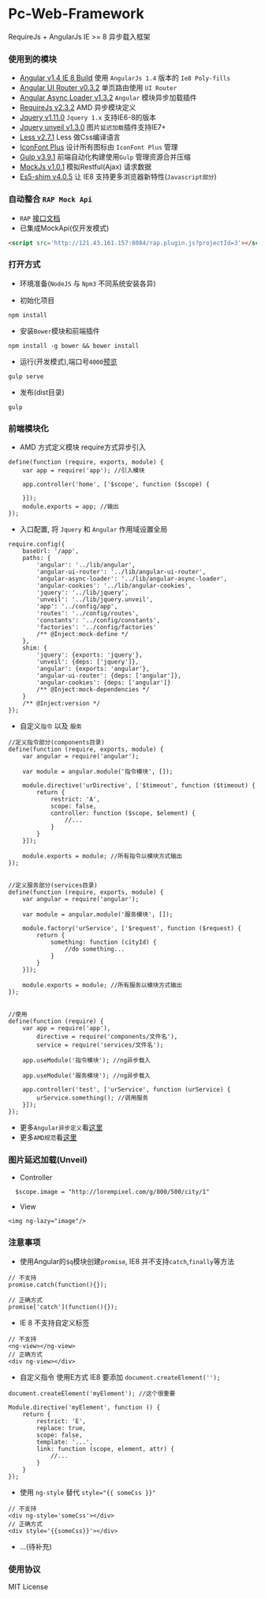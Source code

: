 # Pc-Web-Framework

RequireJs + AngularJs  IE >= 8 异步载入框架

### 使用到的模块

* [Angular v1.4 IE 8 Build](https://github.com/fergaldoyle/angular.js-ie8-builds) 使用 `AngularJs 1.4` 版本的 `Ie8 Poly-fills`
* [Angular UI Router v0.3.2](https://github.com/angular-ui/ui-router) 单页路由使用 `UI Router`
* [Angular Async Loader v1.3.2](https://github.com/subchen/angular-async-loader) `Angular` 模块异步加载插件
* [RequireJs v2.3.2](http://requirejs.org) AMD 异步模块定义
* [Jquery v1.11.0](https://github.com/jquery/jquery-dist) `Jquery 1.x` 支持IE6-8的版本
* [Jquery unveil v1.3.0](https://github.com/luis-almeida/unveil) 图片`延迟加载`插件支持IE7+
* [Less v2.7.1](http://lesscss.cn/) Less 做Css编译语言
* [IconFont Plus](http://www.iconfont.cn/plus) 设计所有图标由 `IconFont Plus` 管理
* [Gulp v3.9.1](http://www.gulpjs.com.cn/) 前端自动化构建使用`Gulp` 管理资源合并压缩
* [MockJs v1.0.1](https://github.com/nuysoft/Mock) 模拟Restful(Ajax) 请求数据
* [Es5-shim v4.0.5](https://github.com/es-shims/es5-shim) 让 IE8 支持更多浏览器新特性(`Javascript部分`)

### 自动整合 `RAP Mock Api`
- `RAP` [接口文档](http://121.43.161.157:8084/workspace/myWorkspace.do?projectId=3#219)
- 已集成MockApi(仅开发模式)
```html
<script src='http://121.43.161.157:8084/rap.plugin.js?projectId=3'></script>
```

### 打开方式
- 环境准备(`NodeJS` 与 `Npm3` 不同系统安装各异)

- 初始化项目
```node
npm install
```
- 安装`Bower`模块和前端插件
```node
npm install -g bower && bower install
```
- 运行(开发模式),端口号`4000`[预览](http://localhost:4000/)
```node
gulp serve
```
- 发布(dist目录)
```node
gulp
```

### 前端模块化
- AMD 方式定义模块 require方式异步引入
````
define(function (require, exports, module) {
    var app = require('app'); //引入模块

    app.controller('home', ['$scope', function ($scope) {

    }]);
    module.exports = app; //输出
});
````
- 入口配置, 将 `Jquery` 和 `Angular` 作用域设置全局
````
require.config({
    baseUrl: '/app',
    paths: {
        'angular': '../lib/angular',
        'angular-ui-router': '../lib/angular-ui-router',
        'angular-async-loader': '../lib/angular-async-loader',
        'angular-cookies': '../lib/angular-cookies',
        'jquery': '../lib/jquery',
        'unveil': '../lib/jquery.unveil',
        'app': '../config/app',
        'routes': '../config/routes',
        'constants': '../config/constants',
        'factories': '../config/factories'
        /** @Inject:mock-define */
    },
    shim: {
        'jquery': {exports: 'jquery'},
        'unveil': {deps: ['jquery']},
        'angular': {exports: 'angular'},
        'angular-ui-router': {deps: ['angular']},
        'angular-cookies': {deps: ['angular']}
        /** @Inject:mock-dependencies */
    }
    /** @Inject:version */
});
````
- 自定义`指令` 以及 `服务`
````
//定义指令部分(components目录)
define(function (require, exports, module) {
    var angular = require('angular');

    var module = angular.module('指令模块', []);

    module.directive('urDirective', ['$timeout', function ($timeout) {
        return {
            restrict: 'A',
            scope: false,
            controller: function ($scope, $element) {
                //...
            }
        }
    }]);

    module.exports = module; //所有指令以模块方式输出
});


//定义服务部分(services目录)
define(function (require, exports, module) {
    var angular = require('angular');

    var module = angular.module('服务模块', []);

    module.factory('urService', ['$request', function ($request) {
        return {
            something: function (cityId) {
                //do something...
            }
        }
    }]);

    module.exports = module; //所有服务以模块方式输出
});


//使用
define(function (require) {
    var app = require('app'),
        directive = require('components/文件名'),
        service = require('services/文件名');

    app.useModule('指令模块'); //ng异步载入

    app.useModule('服务模块'); //ng异步载入

    app.controller('test', ['urService', function (urService) {
        urService.something(); //调用服务
    }]);
});
````
- 更多`Angular异步定义`看[这里](https://github.com/subchen/angular-async-loader)
- 更多`AMD规范`看[这里](https://github.com/amdjs/amdjs-api/wiki/AMD)

### 图片延迟加载(Unveil)
- Controller
````
  $scope.image = "http://lorempixel.com/g/800/500/city/1"
````
- View
````
<img ng-lazy="image"/>
````

### 注意事项

- 使用Angular的`$q`模块创建`promise`, IE8 并不支持`catch`,`finally`等方法

````
// 不支持
promise.catch(function(){});

// 正确方式
promise['catch'](function(){});
````
- IE 8 不支持自定义标签
````
// 不支持
<ng-view></ng-view>
// 正确方式
<div ng-view></div>
````
- 自定义指令 使用E方式 IE8 要添加 `document.createElement('');`
````
document.createElement('myElement'); //这个很重要

Module.directive('myElement', function () {
    return {
        restrict: 'E',
        replace: true,
        scope: false,
        template: '...',
        link: function (scope, element, attr) {
            //...
        }
    }
});
````
- 使用 `ng-style` 替代 `style="{{ someCss }}"`
````
// 不支持
<div ng-style='someCss'></div>
// 正确方式
<div style='{{someCss}}'></div>
````
- ...(待补充)

### 使用协议

MIT License